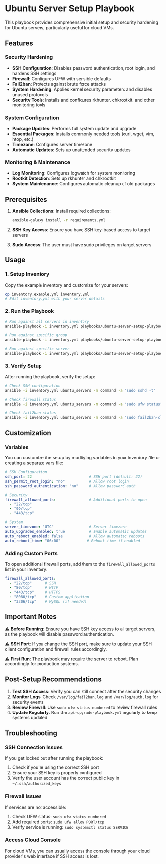 # Ubuntu Server Setup Playbook

This playbook provides comprehensive initial setup and security hardening for Ubuntu servers, particularly useful for cloud VMs.

## Features

### Security Hardening
- **SSH Configuration**: Disables password authentication, root login, and hardens SSH settings
- **Firewall**: Configures UFW with sensible defaults
- **Fail2ban**: Protects against brute force attacks
- **System Hardening**: Applies kernel security parameters and disables unused protocols
- **Security Tools**: Installs and configures rkhunter, chkrootkit, and other monitoring tools

### System Configuration
- **Package Updates**: Performs full system update and upgrade
- **Essential Packages**: Installs commonly needed tools (curl, wget, vim, htop, etc.)
- **Timezone**: Configures server timezone
- **Automatic Updates**: Sets up unattended security updates

### Monitoring & Maintenance
- **Log Monitoring**: Configures logwatch for system monitoring
- **Rootkit Detection**: Sets up rkhunter and chkrootkit
- **System Maintenance**: Configures automatic cleanup of old packages

## Prerequisites

1. **Ansible Collections**: Install required collections:
   ```bash
   ansible-galaxy install -r requirements.yml
   ```

2. **SSH Key Access**: Ensure you have SSH key-based access to target servers
3. **Sudo Access**: The user must have sudo privileges on target servers

## Usage

### 1. Setup Inventory
Copy the example inventory and customize for your servers:
```bash
cp inventory.example.yml inventory.yml
# Edit inventory.yml with your server details
```

### 2. Run the Playbook
```bash
# Run against all servers in inventory
ansible-playbook -i inventory.yml playbooks/ubuntu-server-setup-playbook.yml

# Run against specific group
ansible-playbook -i inventory.yml playbooks/ubuntu-server-setup-playbook.yml --limit ubuntu_servers

# Run against specific server
ansible-playbook -i inventory.yml playbooks/ubuntu-server-setup-playbook.yml --limit server1
```

### 3. Verify Setup
After running the playbook, verify the setup:
```bash
# Check SSH configuration
ansible -i inventory.yml ubuntu_servers -m command -a "sudo sshd -t"

# Check firewall status
ansible -i inventory.yml ubuntu_servers -m command -a "sudo ufw status"

# Check fail2ban status
ansible -i inventory.yml ubuntu_servers -m command -a "sudo fail2ban-client status"
```

## Customization

### Variables
You can customize the setup by modifying variables in your inventory file or creating a separate vars file:

```yaml
# SSH Configuration
ssh_port: 22                          # SSH port (default: 22)
ssh_permit_root_login: "no"           # Allow root login
ssh_password_authentication: "no"     # Allow password auth

# Security
firewall_allowed_ports:               # Additional ports to open
  - "22/tcp"
  - "80/tcp"
  - "443/tcp"

# System
server_timezone: "UTC"                # Server timezone
auto_upgrades_enabled: true           # Enable automatic updates
auto_reboot_enabled: false            # Allow automatic reboots
auto_reboot_time: "06:00"            # Reboot time if enabled
```

### Adding Custom Ports
To open additional firewall ports, add them to the `firewall_allowed_ports` list in your inventory:

```yaml
firewall_allowed_ports:
  - "22/tcp"      # SSH
  - "80/tcp"      # HTTP
  - "443/tcp"     # HTTPS
  - "8080/tcp"    # Custom application
  - "3306/tcp"    # MySQL (if needed)
```

## Important Notes

⚠️ **Before Running**: Ensure you have SSH key access to all target servers, as the playbook will disable password authentication.

⚠️ **SSH Port**: If you change the SSH port, make sure to update your SSH client configuration and firewall rules accordingly.

⚠️ **First Run**: The playbook may require the server to reboot. Plan accordingly for production systems.

## Post-Setup Recommendations

1. **Test SSH Access**: Verify you can still connect after the security changes
2. **Monitor Logs**: Check `/var/log/fail2ban.log` and `/var/log/auth.log` for security events
3. **Review Firewall**: Use `sudo ufw status numbered` to review firewall rules
4. **Update Regularly**: Run the `apt-upgrade-playbook.yml` regularly to keep systems updated

## Troubleshooting

### SSH Connection Issues
If you get locked out after running the playbook:
1. Check if you're using the correct SSH port
2. Ensure your SSH key is properly configured
3. Verify the user account has the correct public key in `~/.ssh/authorized_keys`

### Firewall Issues
If services are not accessible:
1. Check UFW status: `sudo ufw status numbered`
2. Add required ports: `sudo ufw allow PORT/tcp`
3. Verify service is running: `sudo systemctl status SERVICE`

### Access Cloud Console
For cloud VMs, you can usually access the console through your cloud provider's web interface if SSH access is lost.